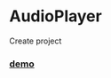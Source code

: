 # AudioPlayer
Create project
### [demo](https://vladislav-v2.github.io/AudioPlayer/AudioPlayer.sln)

